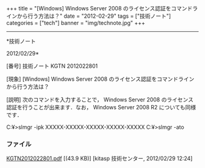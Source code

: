 ﻿+++
title = "[Windows] Windows Server 2008 のライセンス認証をコマンドラインから行う方法は？"
date = "2012-02-29"
tags = ["技術ノート"]
categories = ["tech"]
banner = "img/technote.jpg"
+++

-----------------------------------------------------------------------------------------------------------------------------

*技術ノート

2012/02/29*


[番号]
技術ノート KGTN 2012022801

[現象]
[Windows] Windows Server 2008
のライセンス認証をコマンドラインから行う方法は？

[説明]
次のコマンドを入力することで， Windows Server 2008
のライセンス認証を行うことが出来ます．なお， Windows Server 2008 R2
についても同様です．

C:¥>slmgr -ipk XXXXX-XXXXX-XXXXX-XXXXX-XXXXX
C:¥>slmgr -ato


### ファイル

 
 


[KGTN2012022801.pdf](http://techreport.kitasp.net/attachments/download/858/KGTN2012022801.pdf)
 [(43.9 KB)] [kitasp 技術センター, 2012/02/29
12:24]


 


 

